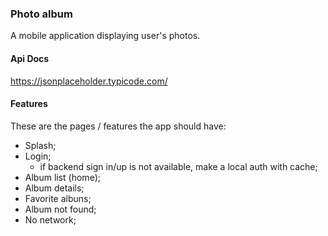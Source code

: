 ### Photo album

A mobile application displaying user's photos.

#### Api Docs

https://jsonplaceholder.typicode.com/

#### Features

These are the pages / features the app should have:

* Splash;
* Login;
    * if backend sign in/up is not available, make a local auth with cache;
* Album list (home);
* Album details;
* Favorite albuns;
* Album not found;
* No network;
